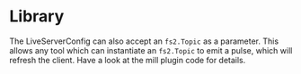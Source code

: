 # Library

The LiveServerConfig can also accept an `fs2.Topic` as a parameter. This allows any tool which can instantiate an `fs2.Topic` to emit a pulse, which will refresh the client. Have a look at the mill plugin code for details.